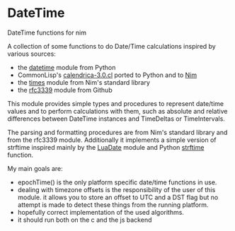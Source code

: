 # DateTime

DateTime functions for nim

A collection of some functions to do Date/Time calculations inspired by various sources:

- the [datetime](https://docs.python.org/3/library/datetime.html) module from Python
- CommonLisp's [calendrica-3.0.cl](https://github.com/espinielli/pycalcal) ported to Python and to [Nim](https://github.com/skilchen/nimcalcal)
- the [times](https://nim-lang.org/docs/times.html) module from Nim's standard library
- the [rfc3339](https://github.com/skrylar/rfc3339) module from Github

This module provides simple types and procedures to represent date/time values and to perform calculations with them, such as absolute and relative differences between DateTime instances and TimeDeltas or TimeIntervals.

The parsing and formatting procedures are from Nim's standard library and from the rfc3339 module. Additionally it implements a simple version of strftime inspired mainly by the [LuaDate](https://github.com/wscherphof/lua-date) module and Python [strftime](https://docs.python.org/3/library/datetime.html#strftime-strptime-behavior) function.

My main goals are:

- epochTime() is the only platform specific date/time functions in use.
- dealing with timezone offsets is the responsibility of the user of this module. it allows you to store an offset to UTC and a DST flag but no attempt is made to detect these things from the running platform.
- hopefully correct implementation of the used algorithms.
- it should run both on the c and the js backend
